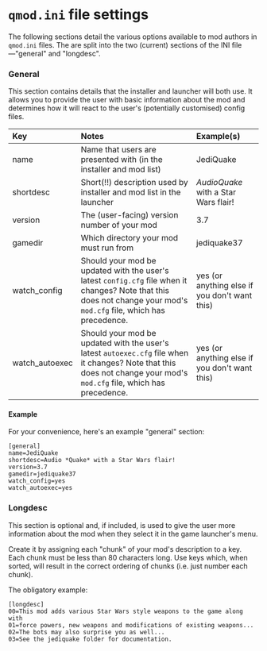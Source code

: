 <a name="qmod-ini"></a>
# `qmod.ini` file settings

The following sections detail the various options available to mod authors in `qmod.ini` files. The are split into the two (current) sections of the INI file—"general" and "longdesc".

### General

This section contains details that the installer and launcher will both use. It allows you to provide the user with basic information about the mod and determines how it will react to the user's (potentially customised) config files.

| Key             | Notes                                                                                                                                                                  | Example(s)                                    |
| :-------------- | :--------------------------------------------------------------------------------------------------------------------------------------------------------------------- | :-------------------------------------------- |
| name            | Name that users are presented with (in the installer and mod list)                                                                                                     | JediQuake                                     |
| shortdesc       | Short(\!\!) description used by installer and mod list in the launcher                                                                                                 | *AudioQuake* with a Star Wars flair\!           |
| version         | The (user-facing) version number of your mod                                                                                                                           | 3.7                                           |
| gamedir         | Which directory your mod must run from                                                                                                                                 | jediquake37                                   |
| watch\_config   | Should your mod be updated with the user's latest `config.cfg` file when it changes? Note that this does not change your mod's `mod.cfg` file, which has precedence.   | yes (or anything else if you don't want this) |
| watch\_autoexec | Should your mod be updated with the user's latest `autoexec.cfg` file when it changes? Note that this does not change your mod's `mod.cfg` file, which has precedence. | yes (or anything else if you don't want this) |

#### Example

For your convenience, here's an example "general" section:

``` screen
[general]
name=JediQuake
shortdesc=Audio *Quake* with a Star Wars flair!
version=3.7
gamedir=jediquake37
watch_config=yes
watch_autoexec=yes
```

### Longdesc

This section is optional and, if included, is used to give the user more information about the mod when they select it in the game launcher's menu.

Create it by assigning each "chunk" of your mod's description to a key. Each chunk must be less than 80 characters long. Use keys which, when sorted, will result in the correct ordering of chunks (i.e. just number each chunk).

The obligatory example:

``` screen
[longdesc]
00=This mod adds various Star Wars style weapons to the game along with
01=force powers, new weapons and modifications of existing weapons...
02=The bots may also surprise you as well...
03=See the jediquake folder for documentation.
```
